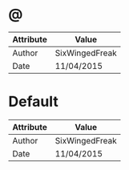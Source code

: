 # @
| Attribute | Value |
| ---  | ---     |
| Author | SixWingedFreak |
| Date | 11/04/2015 |
# Default
| Attribute | Value |
| ---  | ---     |
| Author | SixWingedFreak |
| Date | 11/04/2015 |
